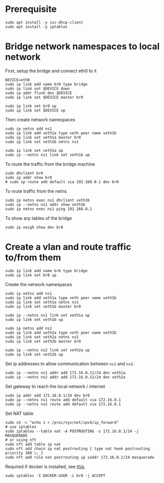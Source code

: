 # Prerequisite
```
sudo apt install -y isc-dhcp-client
sudo apt install -y iptables
```

# Bridge network namespaces to local network

First, setup the bridge and connect eth0 to it
```
DEVICE=eth0
sudo ip link add name br0 type bridge
sudo ip link set $DEVICE down
sudo ip addr flush dev $DEVICE
sudo ip link set $DEVICE master br0

sudo ip link set br0 up
sudo ip link set $DEVICE up
```

Then create network namespaces
```
sudo ip netns add ns1
sudo ip link add veth1a type veth peer name veth1b
sudo ip link set veth1a master br0
sudo ip link set veth1b netns ns1

sudo ip link set veth1a up
sudo ip --netns ns1 link set veth1b up
```

To route the traffic from the bridge machine
```
sudo dhclient br0
sudo ip addr show br0
# sudo ip route add default via 192.168.0.1 dev br0
```

To route traffic from the netns
```
sudo ip netns exec ns1 dhclient veth1b
sudo ip --netns ns1 addr show veth1b
sudo ip netns exec ns1 ping 192.168.0.1
```

To show arp tables of the bridge
```
sudo ip neigh show dev br0
```

# Create a vlan and route traffic to/from them

```
sudo ip link add name br0 type bridge
sudo ip link set br0 up
```

Create the network namespaces
```
sudo ip netns add ns1
sudo ip link add veth1a type veth peer name veth1b
sudo ip link set veth1a netns ns1
sudo ip link set veth1b master br0

sudo ip --netns ns1 link set veth1a up
sudo ip link set veth1b up
```

```
sudo ip netns add ns2
sudo ip link add veth2a type veth peer name veth2b
sudo ip link set veth2a netns ns2
sudo ip link set veth2b master br0

sudo ip --netns ns2 link set veth2a up
sudo ip link set veth2b up
```

Set ip addresses to allow communication between `ns1` and `ns2`.
```
sudo ip --netns ns1 addr add 172.16.0.11/24 dev veth1a
sudo ip --netns ns2 addr add 172.16.0.12/24 dev veth2a
```

Set gateway to reach the local network / internet
```
sudo ip addr add 172.16.0.1/24 dev br0
sudo ip --netns ns1 route add default via 172.16.0.1
sudo ip --netns ns2 route add default via 172.16.0.1
```

Set NAT table
```
sudo sh -c "echo 1 > /proc/sys/net/ipv4/ip_forward"
# use iptables
sudo iptables --table nat -A POSTROUTING -s 172.16.0.1/24 -j MASQUERADE
# or using nft
sudo nft add table ip nat
sudo nft add chain ip nat postrouting { type nat hook postrouting priority 100 \; }
sudo nft add rule nat postrouting ip saddr 172.16.0.1/24 masquerade
```

Required if docker is installed, see [this](https://unix.stackexchange.com/a/671703/344960).
```
sudo iptables -I DOCKER-USER -i br0 -j ACCEPT
```
